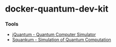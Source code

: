 docker-quantum-dev-kit
=======================
### Tools
- [jQuantum - Quantum Computer Simulator](http://jquantum.sourceforge.net/)
- [Squankum - Simulation of Quantum Computation](http://jeffwass.github.io/Squankum/)
